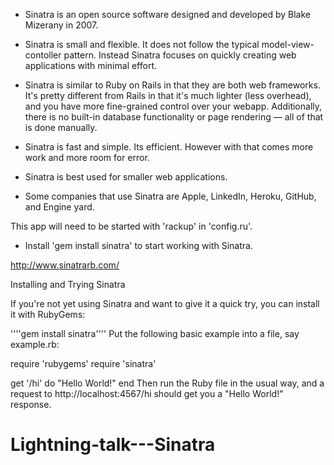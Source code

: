 -	Sinatra is an open source software designed and developed by Blake Mizerany in 2007.

-	Sinatra is small and flexible. It does not follow the typical model-view-contoller pattern. Instead Sinatra focuses on quickly creating web applications with minimal effort.


-	Sinatra is similar to Ruby on Rails in that they are both web frameworks. It's pretty different from Rails in that it's much lighter (less overhead), and you have more fine-grained control over your webapp. Additionally, there is no built-in database functionality or page rendering — all of that is done manually.

-	Sinatra is fast and simple. Its efficient. However with that comes more work and more room for error.

- Sinatra is best used for smaller web applications.

-	Some companies that use Sinatra are Apple, LinkedIn, Heroku, GitHub, and Engine yard.


This app will need to be started with 'rackup' in 'config.ru'.

* Install 'gem install sinatra' to start working with Sinatra.

http://www.sinatrarb.com/

Installing and Trying Sinatra

If you're not yet using Sinatra and want to give it a quick try, you can install it with RubyGems:

''''gem install sinatra''''
Put the following basic example into a file, say example.rb:

require 'rubygems'
require 'sinatra'

get '/hi' do
  "Hello World!"
end
Then run the Ruby file in the usual way, and a request to http://localhost:4567/hi should get you a "Hello World!" response.
# Lightning-talk---Sinatra


